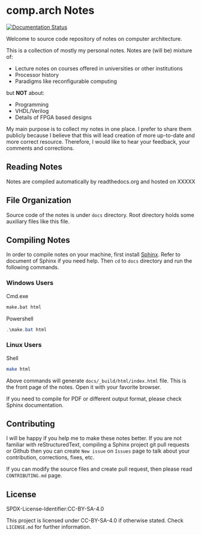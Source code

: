 # comp.arch Notes

[![Documentation Status](https://readthedocs.org/projects/comparch-notes/badge/?version=master)](https://comparch-notes.readthedocs.io/en/master/?badge=master)

Welcome to source code repository of notes on computer architecture.

This is a collection of mostly my personal notes.
Notes are (will be) mixture of:

* Lecture notes on courses offered in universities or other institutions
* Processor history
* Paradigms like reconfigurable computing

but **NOT** about:

* Programming
* VHDL/Verilog
* Details of FPGA based designs

My main purpose is to collect my notes in one place. I prefer to share them
publicly because I believe that this will lead creation of more up-to-date
and more correct resource. Therefore, I would like to hear your feedback,
your comments and corrections.

## Reading Notes

Notes are compiled automatically by readthedocs.org and hosted on
XXXXX

## File Organization

Source code of the notes is under `docs` directory. Root directory holds some
auxiliary files like this file.

## Compiling Notes

In order to compile notes on your machine, first install [Sphinx](http://www.sphinx-doc.org). Refer to document of Sphinx if you need help. Then
 `cd` to `docs` directory and run the following commands.

### Windows Users

Cmd.exe

```bat
make.bat html
```

Powershell

```powershell
.\make.bat html
```

### Linux Users

Shell

```bash
make html
```

Above commands will generate `docs/_build/html/index.html` file. This is the
front page of the notes. Open it with your favorite browser.

If you need to compile for PDF or different output format, please check
Sphinx documentation.

## Contributing

I will be happy if you help me to make these notes better. If you are not
familiar with reStructuredText, compiling a Sphinx project
git pull requests or Github then you can create `New issue` on `Issues` page to
talk about your contribution, corrections, fixes, etc.

If you can modify the source files and create pull request,
then please read `CONTRIBUTING.md` page.

## License

SPDX-License-Identifier:CC-BY-SA-4.0

This project is licensed under CC-BY-SA-4.0 if otherwise stated.
Check `LICENSE.md` for further information.